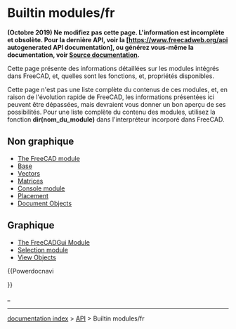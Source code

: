 # Builtin modules/fr
**(Octobre 2019) Ne modifiez pas cette page. L'information est incomplète et obsolète. Pour la dernière API, voir la [https://www.freecadweb.org/api autogenerated API documentation], ou générez vous-même la documentation, voir [Source documentation](Source_documentation/fr.md).**

Cette page présente des informations détaillées sur les modules intégrés dans FreeCAD, et, quelles sont les fonctions, et, propriétés disponibles.

Cette page n\'est pas une liste complète du contenus de ces modules, et, en raison de l\'évolution rapide de FreeCAD, les informations présentées ici peuvent être dépassées, mais devraient vous donner un bon aperçu de ses possibilités. Pour une liste complète du contenu des modules, utilisez la fonction **dir(nom\_du\_module)** dans l\'interpréteur incorporé dans FreeCAD. 

## Non graphique 

-   [The FreeCAD module](FreeCAD_API.md)
-   [Base](Base_API.md)
-   [Vectors](Vector_API.md)
-   [Matrices](Matrix_API.md)
-   [Console module](Console_API.md)
-   [Placement](Placement_API.md)
-   [Document Objects](Object_API.md)

## Graphique

-   [The FreeCADGui Module](FreeCADGui_API.md)
-   [Selection module](Selection_API.md)
-   [View Objects](ViewObject_API.md)


{{Powerdocnavi

}} 

_

---
[documentation index](../README.md) > [API](Category_API.md) > Builtin modules/fr
